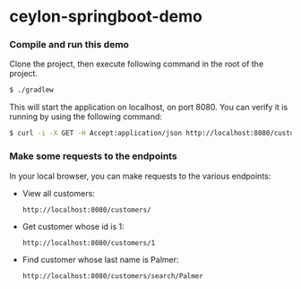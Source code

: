 # ceylon-springboot-demo

### Compile and run this demo

Clone the project, then execute following command in the root of the project.

```sh
$ ./gradlew
```
    
This will start the application on localhost, on port 8080. You can verify it is running by using the following command:

```sh
$ curl -i -X GET -H Accept:application/json http://localhost:8080/customers/
```

### Make some requests to the endpoints

In your local browser, you can make requests to the various endpoints:

* View all customers:

  `http://localhost:8080/customers/`

* Get customer whose id is 1:

  `http://localhost:8080/customers/1`
    
* Find customer whose last name is Palmer:

  `http://localhost:8080/customers/search/Palmer`
